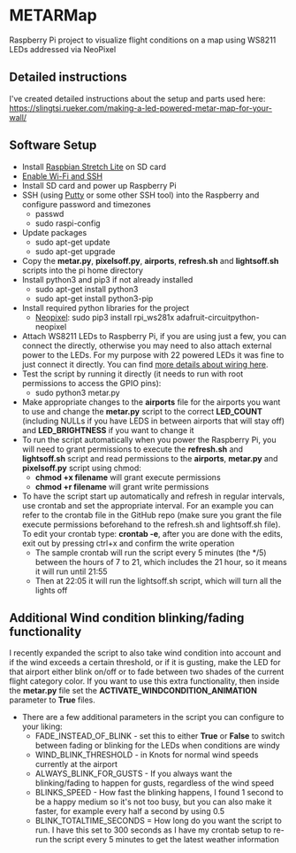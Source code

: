 # METARMap
Raspberry Pi project to visualize flight conditions on a map using WS8211 LEDs addressed via NeoPixel

## Detailed instructions
I've created detailed instructions about the setup and parts used here: https://slingtsi.rueker.com/making-a-led-powered-metar-map-for-your-wall/

## Software Setup
* Install [Raspbian Stretch Lite](https://www.raspberrypi.org/downloads/raspbian/) on SD card
* [Enable Wi-Fi and SSH](https://medium.com/@danidudas/install-raspbian-jessie-lite-and-setup-wi-fi-without-access-to-command-line-or-using-the-network-97f065af722e)
* Install SD card and power up Raspberry Pi
* SSH (using [Putty](https://www.putty.org) or some other SSH tool) into the Raspberry and configure password and timezones
	* passwd
	* sudo raspi-config
* Update packages 
	* sudo apt-get update
	* sudo apt-get upgrade
* Copy the **metar.py**, **pixelsoff.py**, **airports**, **refresh.sh** and **lightsoff.sh** scripts into the pi home directory
* Install python3 and pip3 if not already installed
	* sudo apt-get install python3
	* sudo apt-get install python3-pip
* Install required python libraries for the project
	* [Neopixel](https://learn.adafruit.com/neopixels-on-raspberry-pi/python-usage): sudo pip3 install rpi_ws281x adafruit-circuitpython-neopixel
* Attach WS8211 LEDs to Raspberry Pi, if you are using just a few, you can connect the directly, otherwise you may need to also attach external power to the LEDs. For my purpose with 22 powered LEDs it was fine to just connect it directly. You can find [more details about wiring here](https://learn.adafruit.com/neopixels-on-raspberry-pi/raspberry-pi-wiring).
* Test the script by running it directly (it needs to run with root permissions to access the GPIO pins):
	* sudo python3 metar.py
* Make appropriate changes to the **airports** file for the airports you want to use and change the **metar.py** script to the correct **LED_COUNT** (including NULLs if you have LEDS in between airports that will stay off) and **LED_BRIGHTNESS** if you want to change it
* To run the script automatically when you power the Raspberry Pi, you will need to grant permissions to execute the **refresh.sh** and **lightsoff.sh** script and read permissions to the **airports**, **metar.py** and **pixelsoff.py** script using chmod:
	* **chmod +x filename** will grant execute permissions
	* **chmod +r filename** will grant write permissions
* To have the script start up automatically and refresh in regular intervals, use crontab and set the appropriate interval. For an example you can refer to the crontab file in the GitHub repo (make sure you grant the file execute permissions beforehand to the refresh.sh and lightsoff.sh file). To edit your crontab type: **crontab -e**, after you are done with the edits, exit out by pressing ctrl+x and confirm the write operation
	* The sample crontab will run the script every 5 minutes (the */5) between the hours of 7 to 21, which includes the 21 hour, so it means it will run until 21:55
	* Then at 22:05 it will run the lightsoff.sh script, which will turn all the lights off

## Additional Wind condition blinking/fading functionality
I recently expanded the script to also take wind condition into account and if the wind exceeds a certain threshold, or if it is gusting, make the LED for that airport either blink on/off or to fade between  two shades of the current flight category color.
If you want to use this extra functionality, then inside the **metar.py** file set the **ACTIVATE_WINDCONDITION_ANIMATION** parameter to **True** files.
* There are a few additional parameters in the script you can configure to your liking:
	* FADE_INSTEAD_OF_BLINK - set this to either **True** or **False** to switch between fading or blinking for the LEDs when conditions are windy
	* WIND_BLINK_THRESHOLD - in Knots for normal wind speeds currently at the airport
	* ALWAYS_BLINK_FOR_GUSTS - If you always want the blinking/fading to happen for gusts, regardless of the wind speed
	* BLINKS_SPEED - How fast the blinking happens, I found 1 second to be a happy medium so it's not too busy, but you can also make it faster, for example every half a second by using 0.5
	* BLINK_TOTALTIME_SECONDS = How long do you want the script to run. I have this set to 300 seconds as I have my crontab setup to re-run the script every 5 minutes to get the latest weather information
